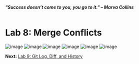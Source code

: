***"Success doesn’t come to you, you go to it." – Marva Collins***
<br><br>

# Lab 8: Merge Conflicts
![image](https://github.com/user-attachments/assets/a3567edb-a5e0-463e-87b2-004d63f36cb5) ![image](https://github.com/user-attachments/assets/5dabbc9b-c649-4d1f-bc39-ba0006894d6b) ![image](https://github.com/user-attachments/assets/b5e8d250-02c1-4e8d-a9ee-e903cd1a775f) ![image](https://github.com/user-attachments/assets/1890c30f-8c7d-4df1-bea5-270480e81087) ![image](https://github.com/user-attachments/assets/ed28c5f3-b80c-4982-9912-1fb79f494fb7) ![image](https://github.com/user-attachments/assets/61d4b61a-5fdb-483d-b4de-aad91ada02c9)










**Next:** [Lab 9: Git Log, Diff, and History](09_git_log_diff_and_history.md)


